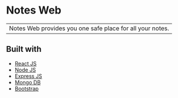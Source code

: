 # Notes Web
<table>
<tr>
<td>
  Notes Web provides you one safe place for all your notes.
</td>
</tr>
</table>







## Built with 

- [React JS](https://reactjs.org/)
- [Node JS](https://nodejs.org/) 
- [Express JS](https://expressjs.com/)
- [Mongo DB](https://www.mongodb.com/)
- [Bootstrap](http://getbootstrap.com/)



